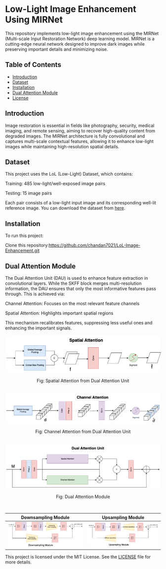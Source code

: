 # Low-Light Image Enhancement Using MIRNet

This repository implements low-light image enhancement using the MIRNet (Multi-scale Input Restoration Network) deep learning model. MIRNet is a cutting-edge neural network designed to improve dark images while preserving important details and minimizing noise.

## Table of Contents

 - [Introduction](#introduction)
 - [Dataset](#dataset)
 - [Installation](#installation)
 - [Dual Attention Module](#dual-attention-module)
 - [License](#license)

## Introduction

Image restoration is essential in fields like photography, security, medical imaging, and remote sensing, aiming to recover high-quality content from degraded images.
The MIRNet architecture is fully convolutional and captures multi-scale contextual features, allowing it to enhance low-light images while maintaining high-resolution spatial details.

## Dataset

This project uses the LoL (Low-Light) Dataset, which contains:

Training: 485 low-light/well-exposed image pairs

Testing: 15 image pairs

Each pair consists of a low-light input image and its corresponding well-lit reference image.
You can download the dataset from [here](https://www.kaggle.com/datasets/arnabkumarroy02/lol-dataset/data).

## Installation

To run this project:

Clone this repository:https://github.com/chandan7021/LoL-Image-Enhancement.git
## Dual Attention Module

The Dual Attention Unit (DAU) is used to enhance feature extraction in convolutional layers. While the SKFF block merges multi-resolution information, the DAU ensures that only the most informative features pass through. This is achieved via:

Channel Attention: Focuses on the most relevant feature channels

Spatial Attention: Highlights important spatial regions

This mechanism recalibrates features, suppressing less useful ones and enhancing the important signals.
<div align="center">
  <img src="spatial-attention.png">
  <p>Fig: Spatial Attention from Dual Attention Unit</p>
  <br>
</div>

<div align="center">
  <img src="channel-attention.png">
  <p>Fig: Channel Attention from Dual Attention Unit</p>
  <br>
</div>

<div align="center">
	<img src="dual-attention.png">
	<p>Fig: Dual Attention Module</p>
	<br>
</div>

Downsampling Module            |  Upsampling Module
:-------------------------:|:-------------------------:
![](downsampling-module.png)  |  ![](upsampling-module.png)


This project is licensed under the MIT License. See the [LICENSE](LICENSE) file for more details.

